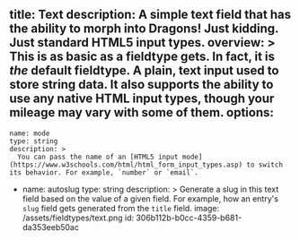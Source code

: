 title: Text
description: A simple text field that has the ability to morph into Dragons! Just kidding. Just standard HTML5 input types.
overview: >
  This is as basic as a fieldtype gets. In fact, it is _the_ default fieldtype. A plain, text input used to store string data. It also supports the ability to use any native HTML input types, though your mileage may vary with some of them.
options:
  -
    name: mode
    type: string
    description: >
      You can pass the name of an [HTML5 input mode](https://www.w3schools.com/html/html_form_input_types.asp) to switch its behavior. For example, `number` or `email`.
  -
    name: autoslug
    type: string
    description: >
      Generate a slug in this text field based on the value of a given field. For example, how an entry's `slug` field gets generated from the `title` field.
image: /assets/fieldtypes/text.png
id: 306b112b-b0cc-4359-b681-da353eeb50ac
